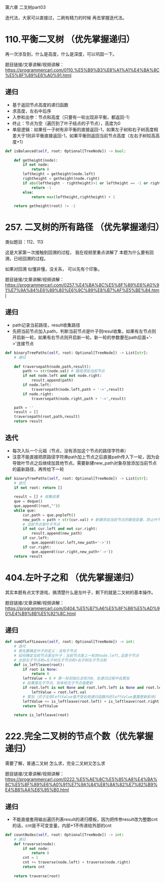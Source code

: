 第六章  二叉树part03


迭代法，大家可以直接过，二刷有精力的时候 再去掌握迭代法。


# 110.平衡二叉树 （优先掌握递归）

再一次涉及到，什么是高度，什么是深度，可以巩固一下。

题目链接/文章讲解/视频讲解：https://programmercarl.com/0110.%E5%B9%B3%E8%A1%A1%E4%BA%8C%E5%8F%89%E6%A0%91.html  

## 递归
- 基于返回节点高度的递归函数
- 求高度，左右中后序
- 入参和出参：节点和高度（只要有一轮出现非平衡，都返回-1）
- 终止：节点为空（遍历到了叶子结点的子节点），高度为0
- 单层逻辑：如果任一子树有非平衡的直接返回-1，如果左子树和右子树高度相差大于1则非平衡直接返回-1，如果平衡则返回当前节点高度（左右子树较高高度+1）
```Python
def isBalanced(self, root: Optional[TreeNode]) -> bool:
    
    def getheight(node):
        if not node:
            return 0
        leftheight = getheight(node.left)
        rightheight = getheight(node.right)
        if abs(leftheight - rightheight)>1 or leftheight == -1 or rightheight == -1: 
            return -1
        else:
            return max(leftheight,rightheight) + 1
    
    return getheight(root) != -1
```


# 257. 二叉树的所有路径 （优先掌握递归）  

类似题目：112、113

这是大家第一次接触到回溯的过程， 我在视频里重点讲解了 本题为什么要有回溯，已经回溯的过程。 

如果对回溯 似懂非懂，没关系， 可以先有个印象。 

题目链接/文章讲解/视频讲解：https://programmercarl.com/0257.%E4%BA%8C%E5%8F%89%E6%A0%91%E7%9A%84%E6%89%80%E6%9C%89%E8%B7%AF%E5%BE%84.html 

## 递归
- path记录当前路径，result收集路径
- 先把当前节点加入path，判断当前节点是叶子则resul收集，如果有左节点则开启新一轮，如果有右节点则开启新一轮。新一轮的参数要在path后面+'->'连接节点

```Python
def binaryTreePaths(self, root: Optional[TreeNode]) -> List[str]:
    # 递归
    
    def traversepath(node,path,result):
        path += str(node.val) # 路径添加当前节点
        if not node.left and not node.right:
            result.append(path)
        if node.left:
            traversepath(node.left,path + '->',result)
        if node.right:
            traversepath(node.right,path + '->',result)

    path = ''
    result = []
    traversepath(root,path,result)
    return result
```
## 迭代
- 每次入队一个元祖（节点，没有添加这个节点的路径字符串）
- 注意不能直接把原路径字符串path加上节点之后直接path传入下一轮，因为会导致叶节点之后继续加其他节点。需要新建new_path对象存放添加当前节点的最新路径，再传给下一轮
```Python
def binaryTreePaths(self, root: Optional[TreeNode]) -> List[str]:
    # 迭代
    if not root: return []
    
    result = [] # 收集结果
    que = deque()
    que.append((root,""))
    while que:
        cur,path = que.popleft()
        new_path = path + str(cur.val) # 新建添加当前节点的路径变量，防止叶节点之后继续添加
        # 当前节点是叶子节点
        if not cur.left and not cur.right:
            result.append(new_path)
        if cur.left:
            que.append((cur.left,new_path+'->'))
        if cur.right:
            que.append((cur.right,new_path+'->'))
    return result
```

# 404.左叶子之和 （优先掌握递归）

其实本题有点文字游戏，搞清楚什么是左叶子，剩下的就是二叉树的基本操作。 

题目链接/文章讲解/视频讲解：https://programmercarl.com/0404.%E5%B7%A6%E5%8F%B6%E5%AD%90%E4%B9%8B%E5%92%8C.html

## 递归
```Python
def sumOfLeftLeaves(self, root: Optional[TreeNode]) -> int:
    # 迭代
    # 首先要确定叶子的定义：没有子节点
    # 如何确定当前节点是左叶子：当前节点是上一轮的node.left,且是子节点
    # 全部左子节点和=左子树左子节点和+右子树左子节点和
    def is_leftleave(root):
        if root is None:
            return 0
        leftValue = 0 # 第一轮初始化总和为0，在递归过程中会累加
        # 如果是左子节点，则本轮左子节点值更新
        if root.left is not None and root.left.left is None and root.left.right is None:
            leftValue = root.left.val
        # 累加（式子左侧leftValue值不受右侧递归函数内的leftValue重置更新影响）
        leftValue += is_leftleave(root.left) + is_leftleave(root.right)
        return leftValue
    
    return is_leftleave(root)
```




# 222.完全二叉树的节点个数（优先掌握递归）

需要了解，普通二叉树 怎么求，完全二叉树又怎么求

题目链接/文章讲解/视频讲解：https://programmercarl.com/0222.%E5%AE%8C%E5%85%A8%E4%BA%8C%E5%8F%89%E6%A0%91%E7%9A%84%E8%8A%82%E7%82%B9%E4%B8%AA%E6%95%B0.html  
## 递归
- 不能直接套用输出遍历列表result的递归模板，因为把传参result改为整数cnt的话，cnt是不可变变量，内部+1不传递给外部的cnt
```Python
def countNodes(self, root: Optional[TreeNode]) -> int:
    # 递归
    def traverse(node):
        if not node:
            return 0
        cnt = 1
        cnt += traverse(node.left) + traverse(node.right)
        return cnt
    
    return traverse(root)
```


